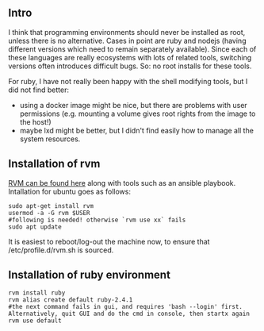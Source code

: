 ## Intro

I think that programming environments should never be installed as root, unless there is no alternative.
Cases in point are ruby and nodejs (having different versions which need to remain separately available). 
Since each of these languages are really ecosystems with lots of related tools, switching versions often introduces difficult bugs.
So: no root installs for these tools.

For ruby, I have not really been happy with the shell modifying tools, but I did not find better:
- using a docker image might be nice, but there are problems with user permissions (e.g. mounting a volume gives root rights from the image to the host!)
- maybe lxd might be better, but I didn't find easily how to manage all the system resources.

## Installation of rvm

[RVM can be found here](https://github.com/rvm) along with tools such as an ansible playbook. 
Intallation for ubuntu goes as follows:
```shell
sudo apt-get install rvm
usermod -a -G rvm $USER
#following is needed! otherwise `rvm use xx` fails
sudo apt update
```

It is easiest to reboot/log-out the machine now, to ensure that /etc/profile.d/rvm.sh is sourced.

## Installation of ruby environment

```
rvm install ruby
rvm alias create default ruby-2.4.1
#the next command fails in gui, and requires 'bash --login' first. Alternatively, quit GUI and do the cmd in console, then startx again 
rvm use default
```



